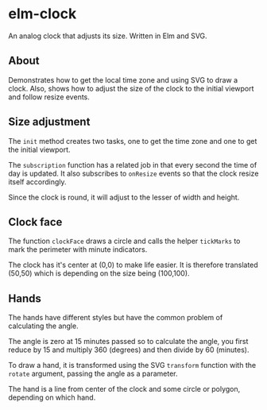 # elm-clock
An analog clock that adjusts its size. Written in Elm and SVG.

## About
Demonstrates how to get the local time zone and 
using SVG to draw a clock. Also, shows how to
adjust the size of the clock to the initial 
viewport and follow resize events.

## Size adjustment

The `init` method creates two tasks, one to get the time zone
and one to get the initial viewport. 

The `subscription` function has a related job in that every second 
the time of day is updated. It also subscribes to `onResize` events so that 
the clock resize itself accordingly. 

Since the clock is round, it will adjust to the lesser of width and height.

## Clock face

The function `clockFace` draws a circle and calls
the helper `tickMarks` to mark the perimeter with minute
indicators. 

The clock has it's center at (0,0) to make life
easier. It is therefore translated (50,50) which
is depending on the size being (100,100).

## Hands

The hands have different styles but have
the common problem of calculating the angle. 

The angle is zero at 15 minutes passed so to
calculate the angle, you first reduce by 15 
and multiply 360 (degrees) and then divide
by 60 (minutes).

To draw a hand, it is transformed using the SVG
`transform` function with the `rotate` argument, passing
the angle as a parameter.

The hand is a line from center of the clock and
some circle or polygon, depending on which hand.